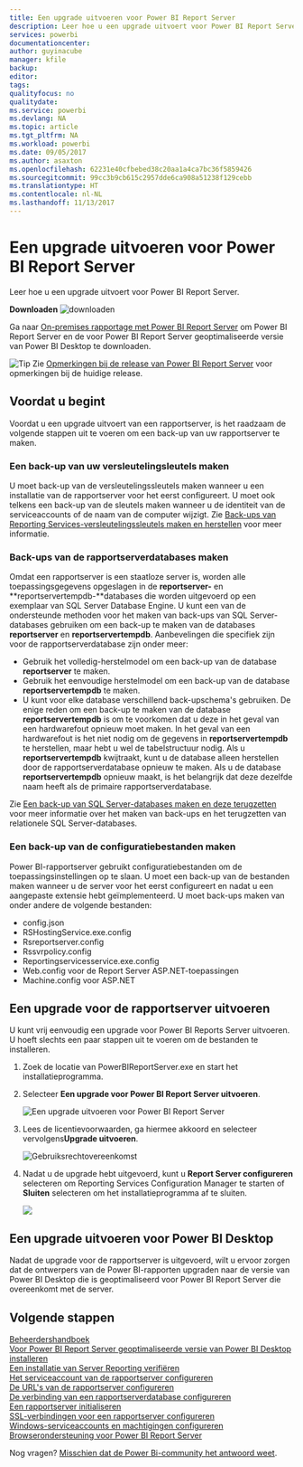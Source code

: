 ```yaml
---
title: Een upgrade uitvoeren voor Power BI Report Server
description: Leer hoe u een upgrade uitvoert voor Power BI Report Server.
services: powerbi
documentationcenter: 
author: guyinacube
manager: kfile
backup: 
editor: 
tags: 
qualityfocus: no
qualitydate: 
ms.service: powerbi
ms.devlang: NA
ms.topic: article
ms.tgt_pltfrm: NA
ms.workload: powerbi
ms.date: 09/05/2017
ms.author: asaxton
ms.openlocfilehash: 62231e40cfbebed38c20aa1a4ca7bc36f5859426
ms.sourcegitcommit: 99cc3b9cb615c2957dde6ca908a51238f129cebb
ms.translationtype: HT
ms.contentlocale: nl-NL
ms.lasthandoff: 11/13/2017
---
```

# <a name="upgrade-power-bi-report-server"></a>Een upgrade uitvoeren voor Power BI Report Server
Leer hoe u een upgrade uitvoert voor Power BI Report Server.

 **Downloaden** ![downloaden](media/upgrade/download.png "downloaden")

Ga naar [On-premises rapportage met Power BI Report Server](https://powerbi.microsoft.com/report-server/) om Power BI Report Server en de voor Power BI Report Server geoptimaliseerde versie van Power BI Desktop te downloaden.

![Tip](media/upgrade/fyi-tip.png "Tip") Zie [Opmerkingen bij de release van Power BI Report Server](release-notes.md) voor opmerkingen bij de huidige release.

## <a name="before-you-begin"></a>Voordat u begint
Voordat u een upgrade uitvoert van een rapportserver, is het raadzaam de volgende stappen uit te voeren om een back-up van uw rapportserver te maken.

### <a name="backing-up-the-encryption-keys"></a>Een back-up van uw versleutelingsleutels maken
U moet back-up van de versleutelingssleutels maken wanneer u een installatie van de rapportserver voor het eerst configureert. U moet ook telkens een back-up van de sleutels maken wanneer u de identiteit van de serviceaccounts of de naam van de computer wijzigt. Zie [Back-ups van Reporting Services-versleutelingssleutels maken en herstellen](https://docs.microsoft.com/sql/reporting-services/install-windows/ssrs-encryption-keys-back-up-and-restore-encryption-keys) voor meer informatie.

### <a name="backing-up-the-report-server-databases"></a>Back-ups van de rapportserverdatabases maken
Omdat een rapportserver is een staatloze server is, worden alle toepassingsgegevens opgeslagen in de **reportserver-** en **reportservertempdb-**databases die worden uitgevoerd op een exemplaar van SQL Server Database Engine. U kunt een van de ondersteunde methoden voor het maken van back-ups van SQL Server-databases gebruiken om een back-up te maken van de databases **reportserver** en **reportservertempdb**. Aanbevelingen die specifiek zijn voor de rapportserverdatabase zijn onder meer:

* Gebruik het volledig-herstelmodel om een back-up van de database **reportserver** te maken.
* Gebruik het eenvoudige herstelmodel om een back-up van de database **reportservertempdb** te maken.
* U kunt voor elke database verschillend back-upschema's gebruiken. De enige reden om een back-up te maken van de database **reportservertempdb** is om te voorkomen dat u deze in het geval van een hardwarefout opnieuw moet maken. In het geval van een hardwarefout is het niet nodig om de gegevens in **reportservertempdb** te herstellen, maar hebt u wel de tabelstructuur nodig. Als u **reportservertempdb** kwijtraakt, kunt u de database alleen herstellen door de rapportserverdatabase opnieuw te maken. Als u de database **reportservertempdb** opnieuw maakt, is het belangrijk dat deze dezelfde naam heeft als de primaire rapportserverdatabase.

Zie [Een back-up van SQL Server-databases maken en deze terugzetten](https://docs.microsoft.com/sql/relational-databases/backup-restore/back-up-and-restore-of-sql-server-databases) voor meer informatie over het maken van back-ups en het terugzetten van relationele SQL Server-databases.

### <a name="backing-up-the-configuration-files"></a>Een back-up van de configuratiebestanden maken
Power BI-rapportserver gebruikt configuratiebestanden om de toepassingsinstellingen op te slaan. U moet een back-up van de bestanden maken wanneer u de server voor het eerst configureert en nadat u een aangepaste extensie hebt geïmplementeerd. U moet back-ups maken van onder andere de volgende bestanden:

* config.json
* RSHostingService.exe.config
* Rsreportserver.config
* Rssvrpolicy.config
* Reportingservicesservice.exe.config
* Web.config voor de Report Server ASP.NET-toepassingen
* Machine.config voor ASP.NET

## <a name="upgrade-the-report-server"></a>Een upgrade voor de rapportserver uitvoeren
U kunt vrij eenvoudig een upgrade voor Power BI Reports Server uitvoeren. U hoeft slechts een paar stappen uit te voeren om de bestanden te installeren.

1. Zoek de locatie van PowerBIReportServer.exe en start het installatieprogramma.
2. Selecteer **Een upgrade voor Power BI Report Server uitvoeren**.
   
    ![](media/upgrade/reportserver-upgrade1.png "Een upgrade uitvoeren voor Power BI Report Server")
3. Lees de licentievoorwaarden, ga hiermee akkoord en selecteer vervolgens**Upgrade uitvoeren**.
   
    ![](media/upgrade/reportserver-upgrade-eula.png "Gebruiksrechtovereenkomst")
4. Nadat u de upgrade hebt uitgevoerd, kunt u **Report Server configureren** selecteren om Reporting Services Configuration Manager te starten of **Sluiten** selecteren om het installatieprogramma af te sluiten.
   
    ![](media/upgrade/reportserver-upgrade-configure.png)

## <a name="upgrade-power-bi-desktop"></a>Een upgrade uitvoeren voor Power BI Desktop
Nadat de upgrade voor de rapportserver is uitgevoerd, wilt u ervoor zorgen dat de ontwerpers van de Power BI-rapporten upgraden naar de versie van Power BI Desktop die is geoptimaliseerd voor Power BI Report Server die overeenkomt met de server.

## <a name="next-steps"></a>Volgende stappen
[Beheerdershandboek](admin-handbook-overview.md)  
[Voor Power BI Report Server geoptimaliseerde versie van Power BI Desktop installeren](install-powerbi-desktop.md)  
[Een installatie van Server Reporting verifiëren](https://docs.microsoft.com/sql/reporting-services/install-windows/verify-a-reporting-services-installation)  
[Het serviceaccount van de rapportserver configureren](https://docs.microsoft.com/sql/reporting-services/install-windows/configure-the-report-server-service-account-ssrs-configuration-manager)  
[De URL's van de rapportserver configureren](https://docs.microsoft.com/sql/reporting-services/install-windows/configure-report-server-urls-ssrs-configuration-manager)  
[De verbinding van een rapportserverdatabase configureren](https://docs.microsoft.com/sql/reporting-services/install-windows/configure-a-report-server-database-connection-ssrs-configuration-manager)  
[Een rapportserver initialiseren](https://docs.microsoft.com/sql/reporting-services/install-windows/ssrs-encryption-keys-initialize-a-report-server)  
[SSL-verbindingen voor een rapportserver configureren](https://docs.microsoft.com/sql/reporting-services/security/configure-ssl-connections-on-a-native-mode-report-server)  
[Windows-serviceaccounts en machtigingen configureren](https://docs.microsoft.com/sql/database-engine/configure-windows/configure-windows-service-accounts-and-permissions)  
[Browserondersteuning voor Power BI Report Server](browser-support.md)

Nog vragen? [Misschien dat de Power Bi-community het antwoord weet](https://community.powerbi.com/).

